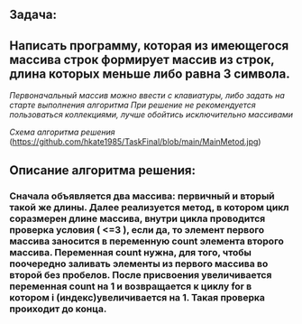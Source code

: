## Задача: 
## Написать программу, которая из имеющегося массива строк формирует массив из строк, длина которых меньше либо равна 3 символа.
_Первоначальный массив можно ввести с клавиатуры, либо задать на старте выполнения алгоритма_
_При решение не рекомендуется пользоваться коллекциями, лучше обойтись исключительно массивами_

_Схема алгоритма решения_
(https://github.com/hkate1985/TaskFinal/blob/main/MainMetod.jpg)
## Описание алгоритма решения:
### Сначала объявляется два массива: первичный и вторый такой же длины. Далее реализуется метод, в котором цикл соразмерен длине массива, внутри цикла проводится проверка условия ( <=3 ), если да, то элемент первого массива заносится в переменную count элемента второго массива. Переменная count нужна, для того, чтобы поочередно заливать элементы из первого массива во второй  без пробелов. После присвоения увеличивается переменная count на 1 и возвращается к циклу for в котором i (индекс)увеличивается на 1. Такая проверка проиходит до конца.